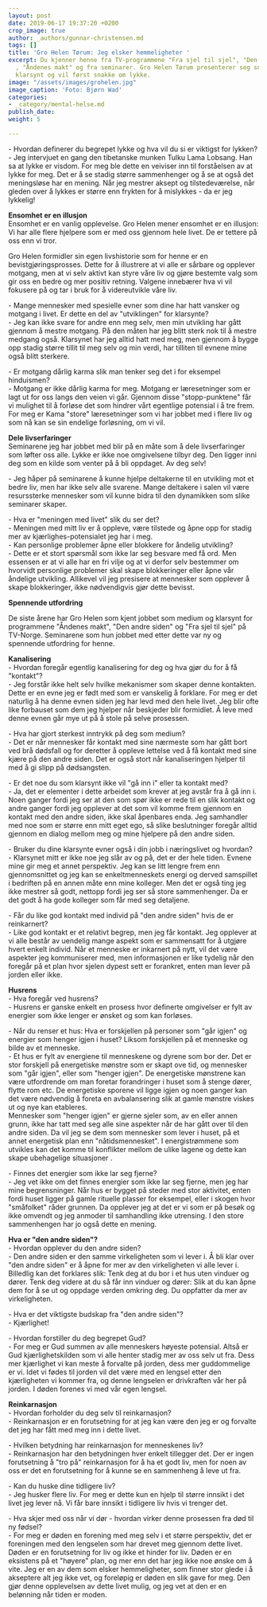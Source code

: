 ```yaml
---
layout: post
date: 2019-06-17 19:37:20 +0200
crop_image: true
author: _authors/gunnar-christensen.md
tags: []
title: 'Gro Helen Tørum: Jeg elsker hemmeligheter '
excerpt: Du kjenner henne fra TV-programmene "Fra sjel til sjel", "Den andre siden"
  , "Åndenes makt" og fra seminarer. Gro Helen Tørum presenterer seg som medium og
  klarsynt og vil først snakke om lykke.
image: "/assets/images/grohelen.jpg"
image_caption: 'Foto: Bjørn Wad'
categories:
- _category/mental-helse.md
publish_date: 
weight: 5

---
```


\- Hvordan definerer du begrepet lykke og hva vil du si er viktigst for lykken?  
\- Jeg intervjuet en gang den tibetanske munken Tulku Lama Lobsang. Han sa at lykke er visdom. For meg ble dette en veiviser inn til forståelsen av at lykke for meg. Det er å se stadig større sammenhenger og å se at også det meningsløse har en mening. Når jeg mestrer aksept og tilstedeværelse, når gleden over å lykkes er større enn frykten for å mislykkes - da er jeg lykkelig!

**Ensomhet er en illusjon**  
Ensomhet er en vanlig opplevelse. Gro Helen mener ensomhet er en illusjon: Vi har alle flere hjelpere som er med oss gjennom hele livet. De er tettere på oss enn vi tror.

Gro Helen formidler sin egen livshistorie som for henne er en bevistgjøringsprosses. Dette for å illustrere at vi alle er sårbare og opplever motgang, men at vi selv aktivt kan styre våre liv og gjøre bestemte valg som gir oss en bedre og mer positiv retning. Valgene innebærer hva vi vil fokusere på og tar i bruk for å videreutvikle våre liv.

\- Mange mennesker med spesielle evner som dine har hatt vansker og motgang i livet. Er dette en del av "utviklingen" for klarsynte?  
\- Jeg kan ikke svare for andre enn meg selv, men min utvikling har gått gjennom å mestre motgang. På den måten har jeg blitt sterk nok til å mestre medgang også. Klarsynet har jeg alltid hatt med meg, men gjennom å bygge opp stadig større tillit til meg selv og min verdi, har tilliten til evnene mine også blitt sterkere.

\- Er motgang dårlig karma slik man tenker seg det i for eksempel hinduismen?  
\- Motgang er ikke dårlig karma for meg. Motgang er læresetninger som er lagt ut for oss langs den veien vi går. Gjennom disse "stopp-punktene" får vi mulighet til å forløse det som hindrer vårt egentlige potensial i å tre frem. For meg er Kama "store" læresetninger som vi har jobbet med i flere liv og som nå kan se sin endelige forløsning, om vi vil.

**Dele livserfaringer**  
Seminarene jeg har jobbet med blir på en måte som å dele livserfaringer som løfter oss alle. Lykke er ikke noe omgivelsene tilbyr deg. Den ligger inni deg som en kilde som venter på å bli oppdaget. Av deg selv!

\- Jeg håper på seminarene å kunne hjelpe deltakerne til en utvikling mot et bedre liv, men har ikke selv alle svarene. Mange deltakere i salen vil være resurssterke mennesker som vil kunne bidra til den dynamikken som slike seminarer skaper.

\- Hva er "meningen med livet" slik du ser det?  
\- Meningen med mitt liv er å oppleve, være tilstede og åpne opp for stadig mer av kjærlighes-potensialet jeg har i meg.  
\- Kan personlige problemer åpne eller blokkere for åndelig utvikling?  
\- Dette er et stort spørsmål som ikke lar seg besvare med få ord. Men essensen er at vi alle har en fri vilje og at vi derfor selv bestemmer om hvorvidt personlige problemer skal skape blokkeringer eller åpne vår åndelige utvikling. Allikevel vil jeg presisere at mennesker som opplever å skape blokkeringer, ikke nødvendigvis gjør dette bevisst.

**Spennende utfordring**

De siste årene har Gro Helen som kjent jobbet som medium og klarsynt for programmene "Åndenes makt", "Den andre siden" og "Fra sjel til sjel" på TV-Norge. Seminarene som hun jobbet med etter dette var ny og spennende utfordring for henne.

**Kanalisering**  
\- Hvordan foregår egentlig kanalisering for deg og hva gjør du for å få "kontakt"?  
\- Jeg forstår ikke helt selv hvilke mekanismer som skaper denne kontakten. Dette er en evne jeg er født med som er vanskelig å forklare. For meg er det naturlig å ha denne evnen siden jeg har levd med den hele livet. Jeg blir ofte like forbauset som dem jeg hjelper når beskjeder blir formidlet. Å leve med denne evnen går mye ut på å stole på selve prosessen.

\- Hva har gjort sterkest inntrykk på deg som medium?  
\- Det er når mennesker får kontakt med sine nærmeste som har gått bort ved brå dødsfall og for deretter å oppleve lettelse ved å få kontakt med sine kjære på den andre siden. Det er også stort når kanaliseringen hjelper til med å gi slipp på dødsangsten.

\- Er det noe du som klarsynt ikke vil "gå inn i" eller ta kontakt med?  
\- Ja, det er elementer i dette arbeidet som krever at jeg avstår fra å gå inn i. Noen ganger fordi jeg ser at den som spør ikke er rede til en slik kontakt og andre ganger fordi jeg opplever at det som vil komme frem gjennom en kontakt med den andre siden, ikke skal åpenbares enda. Jeg samhandler med noe som er større enn mitt eget ego, så slike beslutninger foregår alltid gjennom en dialog mellom meg og mine hjelpere på den andre siden.

\- Bruker du dine klarsynte evner også i din jobb i næringslivet og hvordan?  
\- Klarsynet mitt er ikke noe jeg slår av og på, det er der hele tiden. Evnene mine gir meg et annet perspektiv. Jeg kan se litt lengre frem enn gjennomsnittet og jeg kan se enkeltmenneskets energi og derved samspillet i bedriften på en annen måte enn mine kolleger. Men det er også ting jeg ikke mestrer så godt, nettopp fordi jeg ser så store sammenhenger. Da er det godt å ha gode kolleger som får med seg detaljene.

\- Får du like god kontakt med individ på "den andre siden" hvis de er reinkarnert?  
\- Like god kontakt er et relativt begrep, men jeg får kontakt. Jeg opplever at vi alle består av uendelig mange aspekt som er sammensatt for å utgjøre hvert enkelt individ. Når et menneske er inkarnert på nytt, vil det være aspekter jeg kommuniserer med, men informasjonen er like tydelig når den foregår på et plan hvor sjelen dypest sett er forankret, enten man lever på jorden eller ikke.

**Husrens**  
\- Hva foregår ved husrens?  
\- Husrens er ganske enkelt en prosess hvor definerte omgivelser er fylt av energier som ikke lenger er ønsket og som kan forløses.

\- Når du renser et hus: Hva er forskjellen på personer som "går igjen" og energier som henger igjen i huset? Liksom forskjellen på et menneske og bilde av et menneske.  
\- Et hus er fylt av energiene til menneskene og dyrene som bor der. Det er stor forskjell på energetiske mønstre som er skapt ove tid, og mennesker som "går igjen", eller som "henger igjen". De energetiske mønstrene kan være utfordrende om man foretar forandringer i huset som å stenge dører, flytte rom etc. De energetiske sporene vil ligge igjen og noen ganger kan det være nødvendig å foreta en avbalansering slik at gamle mønstre viskes ut og nye kan etableres.  
Mennesker som "henger igjen" er gjerne sjeler som, av en eller annen grunn, ikke har tatt med seg alle sine aspekter når de har gått over til den andre siden. Da vil jeg se dem som mennesker som lever i huset, på et annet energetisk plan enn "nåtidsmennesket". I energistrømmene som utvikles kan det komme til konflikter mellom de ulike lagene og dette kan skape ubehagelige situasjoner .

\- Finnes det energier som ikke lar seg fjerne?  
\- Jeg vet ikke om det finnes energier som ikke lar seg fjerne, men jeg har mine begrensninger. Når hus er bygget på steder med stor aktivitet, enten fordi huset ligger på gamle rituelle plasser for eksempel, eller i skogen hvor "småfolket" råder grunnen. Da opplever jeg at det er vi som er på besøk og ikke omvendt og jeg anmoder til samhandling ikke utrensing. I den store sammenhengen har jo også dette en mening.

**Hva er "den andre siden"?**  
\- Hvordan opplever du den andre siden?  
\- Den andre siden er den samme virkeligheten som vi lever i. Å bli klar over "den andre siden" er å åpne for mer av den virkeligheten vi alle lever i. Billedlig kan det forklares slik: Tenk deg at du bor i et hus uten vinduer og dører. Tenk deg videre at du så får inn vinduer og dører: Slik at du kan åpne dem for å se ut og oppdage verden omkring deg. Du oppfatter da mer av virkeligheten.

\- Hva er det viktigste budskap fra "den andre siden"?  
\- Kjærlighet!

\- Hvordan forstiller du deg begrepet Gud?  
\- For meg er Gud summen av alle menneskers høyeste potensial. Altså er Gud kjærlighetskilden som vi alle henter stadig mer av oss selv ut fra. Dess mer kjærlighet vi kan meste å forvalte på jorden, dess mer guddommelige er vi. Idet vi fødes til jorden vil det være med en lengsel etter den kjærligheten vi kommer fra, og denne lengselen er drivkraften vår her på jorden. I døden forenes vi med vår egen lengsel.

**Reinkarnasjon**  
\- Hvordan forholder du deg selv til reinkarnasjon?  
\- Reinkarnasjon er en forutsetning for at jeg kan være den jeg er og forvalte det jeg har fått med meg inn i dette livet.

\- Hvilken betydning har reinkarnasjon for menneskenes liv?  
\- Reinkarnasjon har den betydningen hver enkelt tillegger det. Der er ingen forutsetning å "tro på" reinkarnasjon for å ha et godt liv, men for noen av oss er det en forutsetning for å kunne se en sammenheng å leve ut fra.

\- Kan du huske dine tidligere liv?  
\- Jeg husker flere liv. For meg er dette kun en hjelp til større innsikt i det livet jeg lever nå. Vi får bare innsikt i tidligere liv hvis vi trenger det.

\- Hva skjer med oss når vi dør - hvordan virker denne prosessen fra død til ny fødsel?  
\- For meg er døden en forening med meg selv i et større perspektiv, det er foreningen med den lengselen som har drevet meg gjennom dette livet. Døden er en forutsetning for liv og ikke et hinder for liv. Døden er en eksistens på et "høyere" plan, og mer enn det har jeg ikke noe ønske om å vite. Jeg er en av dem som elsker hemmeligheter, som finner stor glede i å akseptere alt jeg ikke vet, og foreløpig er døden en slik gave for meg. Den gjør denne opplevelsen av dette livet mulig, og jeg vet at den er en belønning når tiden er moden.